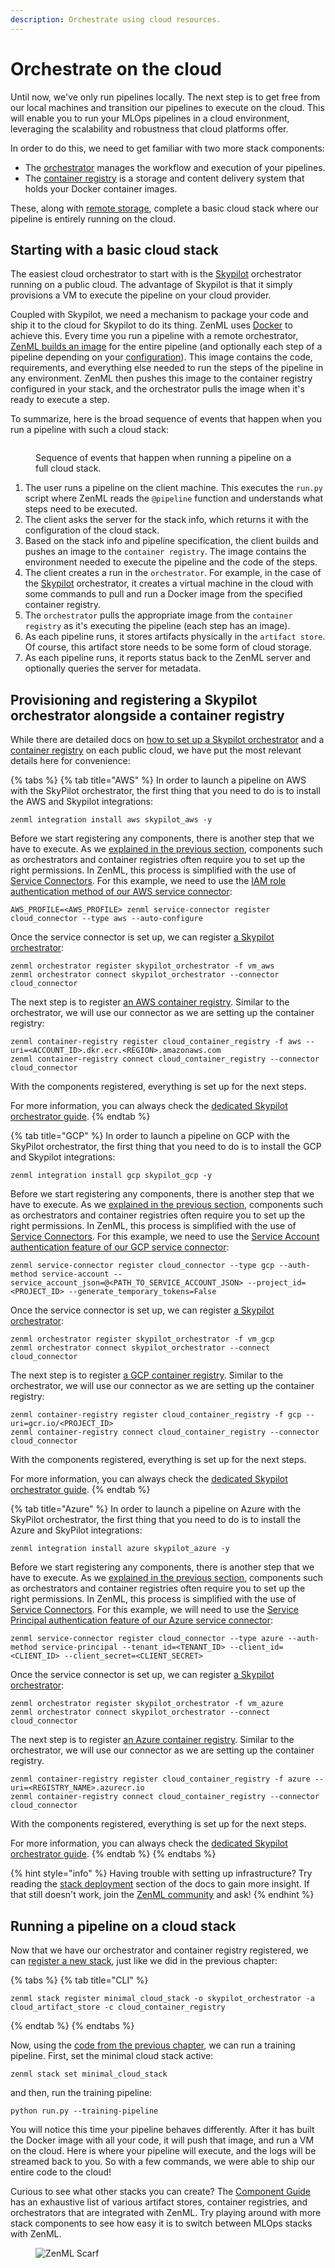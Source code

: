 ```yaml
---
description: Orchestrate using cloud resources.
---
```


# Orchestrate on the cloud

Until now, we've only run pipelines locally. The next step is to get free from our local machines and transition our pipelines to execute on the cloud. This will enable you to run your MLOps pipelines in a cloud environment, leveraging the scalability and robustness that cloud platforms offer.

In order to do this, we need to get familiar with two more stack components:

* The [orchestrator](../../stacks-and-components/component-guide/orchestrators/) manages the workflow and execution of your pipelines.
* The [container registry](../../stacks-and-components/component-guide/container-registries/) is a storage and content delivery system that holds your Docker container images.

These, along with [remote storage](remote-storage.md), complete a basic cloud stack where our pipeline is entirely running on the cloud.

## Starting with a basic cloud stack

The easiest cloud orchestrator to start with is the [Skypilot](https://skypilot.readthedocs.io/) orchestrator running on a public cloud. The advantage of Skypilot is that it simply provisions a VM to execute the pipeline on your cloud provider.

Coupled with Skypilot, we need a mechanism to package your code and ship it to the cloud for Skypilot to do its thing. ZenML uses [Docker](https://www.docker.com/) to achieve this. Every time you run a pipeline with a remote orchestrator, [ZenML builds an image](../../how-to/configuring-zenml/connect-your-git-repository.md) for the entire pipeline (and optionally each step of a pipeline depending on your [configuration](../../how-to/customize-docker-builds/)). This image contains the code, requirements, and everything else needed to run the steps of the pipeline in any environment. ZenML then pushes this image to the container registry configured in your stack, and the orchestrator pulls the image when it's ready to execute a step.

To summarize, here is the broad sequence of events that happen when you run a pipeline with such a cloud stack:

<figure><img src="../../.gitbook/assets/cloud_orchestration_run.png" alt=""><figcaption><p>Sequence of events that happen when running a pipeline on a full cloud stack.</p></figcaption></figure>

1. The user runs a pipeline on the client machine. This executes the `run.py` script where ZenML reads the `@pipeline` function and understands what steps need to be executed.
2. The client asks the server for the stack info, which returns it with the configuration of the cloud stack.
3. Based on the stack info and pipeline specification, the client builds and pushes an image to the `container registry`. The image contains the environment needed to execute the pipeline and the code of the steps.
4. The client creates a run in the `orchestrator`. For example, in the case of the [Skypilot](https://skypilot.readthedocs.io/) orchestrator, it creates a virtual machine in the cloud with some commands to pull and run a Docker image from the specified container registry.
5. The `orchestrator` pulls the appropriate image from the `container registry` as it's executing the pipeline (each step has an image).
6. As each pipeline runs, it stores artifacts physically in the `artifact store`. Of course, this artifact store needs to be some form of cloud storage.
7. As each pipeline runs, it reports status back to the ZenML server and optionally queries the server for metadata.

## Provisioning and registering a Skypilot orchestrator alongside a container registry

While there are detailed docs on [how to set up a Skypilot orchestrator](../../stacks-and-components/component-guide/orchestrators/skypilot-vm.md) and a [container registry](../../stacks-and-components/component-guide/container-registries/) on each public cloud, we have put the most relevant details here for convenience:

{% tabs %}
{% tab title="AWS" %}
In order to launch a pipeline on AWS with the SkyPilot orchestrator, the first thing that you need to do is to install the AWS and Skypilot integrations:

```shell
zenml integration install aws skypilot_aws -y
```

Before we start registering any components, there is another step that we have to execute. As we [explained in the previous section](remote-storage.md#configuring-permissions-with-your-first-service-connector), components such as orchestrators and container registries often require you to set up the right permissions. In ZenML, this process is simplified with the use of [Service Connectors](../../stacks-and-components/auth-management/auth-management.md). For this example, we need to use the [IAM role authentication method of our AWS service connector](../../how-to/auth-management/aws-service-connector.md#aws-iam-role):

```shell
AWS_PROFILE=<AWS_PROFILE> zenml service-connector register cloud_connector --type aws --auto-configure
```

Once the service connector is set up, we can register [a Skypilot orchestrator](../../stacks-and-components/component-guide/orchestrators/skypilot-vm.md):

```shell
zenml orchestrator register skypilot_orchestrator -f vm_aws
zenml orchestrator connect skypilot_orchestrator --connector cloud_connector
```

The next step is to register [an AWS container registry](../../stacks-and-components/component-guide/container-registries/aws.md). Similar to the orchestrator, we will use our connector as we are setting up the container registry:

```shell
zenml container-registry register cloud_container_registry -f aws --uri=<ACCOUNT_ID>.dkr.ecr.<REGION>.amazonaws.com
zenml container-registry connect cloud_container_registry --connector cloud_connector
```

With the components registered, everything is set up for the next steps.

For more information, you can always check the [dedicated Skypilot orchestrator guide](../../stacks-and-components/component-guide/orchestrators/skypilot-vm.md).
{% endtab %}

{% tab title="GCP" %}
In order to launch a pipeline on GCP with the SkyPilot orchestrator, the first thing that you need to do is to install the GCP and Skypilot integrations:

```shell
zenml integration install gcp skypilot_gcp -y
```

Before we start registering any components, there is another step that we have to execute. As we [explained in the previous section](remote-storage.md#configuring-permissions-with-your-first-service-connector), components such as orchestrators and container registries often require you to set up the right permissions. In ZenML, this process is simplified with the use of [Service Connectors](../../how-to/auth-management/). For this example, we need to use the [Service Account authentication feature of our GCP service connector](../../how-to/auth-management/gcp-service-connector.md#gcp-service-account):

```shell
zenml service-connector register cloud_connector --type gcp --auth-method service-account --service_account_json=@<PATH_TO_SERVICE_ACCOUNT_JSON> --project_id=<PROJECT_ID> --generate_temporary_tokens=False
```

Once the service connector is set up, we can register [a Skypilot orchestrator](../../stacks-and-components/component-guide/orchestrators/skypilot-vm.md):

```shell
zenml orchestrator register skypilot_orchestrator -f vm_gcp 
zenml orchestrator connect skypilot_orchestrator --connect cloud_connector
```

The next step is to register [a GCP container registry](../../stacks-and-components/component-guide/container-registries/gcp.md). Similar to the orchestrator, we will use our connector as we are setting up the container registry:

```shell
zenml container-registry register cloud_container_registry -f gcp --uri=gcr.io/<PROJECT_ID>
zenml container-registry connect cloud_container_registry --connector cloud_connector
```

With the components registered, everything is set up for the next steps.

For more information, you can always check the [dedicated Skypilot orchestrator guide](../../stacks-and-components/component-guide/orchestrators/skypilot-vm.md).
{% endtab %}

{% tab title="Azure" %}
In order to launch a pipeline on Azure with the SkyPilot orchestrator, the first thing that you need to do is to install the Azure and SkyPilot integrations:

```shell
zenml integration install azure skypilot_azure -y
```

Before we start registering any components, there is another step that we have to execute. As we [explained in the previous section](remote-storage.md#configuring-permissions-with-your-first-service-connector), components such as orchestrators and container registries often require you to set up the right permissions. In ZenML, this process is simplified with the use of [Service Connectors](../../how-to/auth-management/). For this example, we will need to use the [Service Principal authentication feature of our Azure service connector](../../how-to/auth-management/azure-service-connector.md#azure-service-principal):

```shell
zenml service-connector register cloud_connector --type azure --auth-method service-principal --tenant_id=<TENANT_ID> --client_id=<CLIENT_ID> --client_secret=<CLIENT_SECRET>
```

Once the service connector is set up, we can register [a Skypilot orchestrator](../../stacks-and-components/component-guide/orchestrators/skypilot-vm.md):

```shell
zenml orchestrator register skypilot_orchestrator -f vm_azure
zenml orchestrator connect skypilot_orchestrator --connect cloud_connector
```

The next step is to register [an Azure container registry](../../stacks-and-components/component-guide/container-registries/azure.md). Similar to the orchestrator, we will use our connector as we are setting up the container registry.

```shell
zenml container-registry register cloud_container_registry -f azure --uri=<REGISTRY_NAME>.azurecr.io
zenml container-registry connect cloud_container_registry --connector cloud_connector
```

With the components registered, everything is set up for the next steps.

For more information, you can always check the [dedicated Skypilot orchestrator guide](../../stacks-and-components/component-guide/orchestrators/skypilot-vm.md).
{% endtab %}
{% endtabs %}

{% hint style="info" %}
Having trouble with setting up infrastructure? Try reading the [stack deployment](../../how-to/stack-deployment/) section of the docs to gain more insight. If that still doesn't work, join the [ZenML community](https://zenml.io/slack) and ask!
{% endhint %}

## Running a pipeline on a cloud stack

Now that we have our orchestrator and container registry registered, we can [register a new stack](understand-stacks.md#registering-a-stack), just like we did in the previous chapter:

{% tabs %}
{% tab title="CLI" %}
```shell
zenml stack register minimal_cloud_stack -o skypilot_orchestrator -a cloud_artifact_store -c cloud_container_registry
```
{% endtab %}
{% endtabs %}

Now, using the [code from the previous chapter](understand-stacks.md#run-a-pipeline-on-the-new-local-stack), we can run a training pipeline. First, set the minimal cloud stack active:

```shell
zenml stack set minimal_cloud_stack
```

and then, run the training pipeline:

```shell
python run.py --training-pipeline
```

You will notice this time your pipeline behaves differently. After it has built the Docker image with all your code, it will push that image, and run a VM on the cloud. Here is where your pipeline will execute, and the logs will be streamed back to you. So with a few commands, we were able to ship our entire code to the cloud!

Curious to see what other stacks you can create? The [Component Guide](../../stacks-and-components/component-guide/) has an exhaustive list of various artifact stores, container registries, and orchestrators that are integrated with ZenML. Try playing around with more stack components to see how easy it is to switch between MLOps stacks with ZenML.

<figure><img src="https://static.scarf.sh/a.png?x-pxid=f0b4f458-0a54-4fcd-aa95-d5ee424815bc" alt="ZenML Scarf"><figcaption></figcaption></figure>
